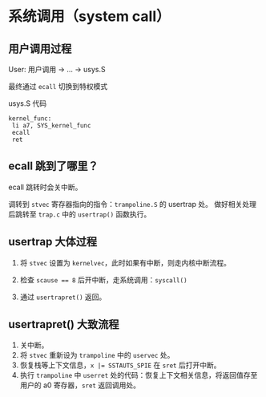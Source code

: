 # 系统调用（system call）

## 用户调用过程

User: 用户调用 -> ... -> usys.S

最终通过 `ecall` 切换到特权模式

usys.S 代码

```riscv
kernel_func:
 li a7, SYS_kernel_func
 ecall
 ret
```

## ecall 跳到了哪里？

ecall 跳转时会关中断。

调转到 `stvec` 寄存器指向的指令：`trampoline.S` 的 usertrap 处。
做好相关处理后跳转至 `trap.c` 中的 `usertrap()` 函数执行。

## usertrap 大体过程

1. 将 `stvec` 设置为 `kernelvec`，此时如果有中断，则走内核中断流程。

2. 检查 `scause == 8` 后开中断，走系统调用：`syscall()`

3. 通过 `usertrapret()` 返回。

## usertrapret() 大致流程

1. 关中断。
2. 将 `stvec` 重新设为 `trampoline` 中的 `uservec` 处。
3. 恢复栈等上下文信息，`x |= SSTAUTS_SPIE` 在 `sret` 后打开中断。
4. 执行 `trampoline` 中 `userret` 处的代码：恢复上下文相关信息，将返回值存至用户的 a0 寄存器，`sret` 返回调用处。
